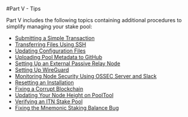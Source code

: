 #Part V - Tips

Part V includes the following topics containing additional procedures to simplify managing your stake pool:

- [Submitting a Simple Transaction](coins/overview-ada/guide-how-to-build-a-haskell-stakepool-node/part-v-tips/submitting-a-simple-transaction.md)
- [Transferring Files Using SSH](coins/overview-ada/guide-how-to-build-a-haskell-stakepool-node/part-v-tips/transferring-files-using-ssh.md)
- [Updating Configuration Files](coins/overview-ada/guide-how-to-build-a-haskell-stakepool-node/part-v-tips/updating-configuration-files.md)
- [Uploading Pool Metadata to GitHub](coins/overview-ada/guide-how-to-build-a-haskell-stakepool-node/part-v-tips/uploading-pool-metadata-to-github.md)
- [Setting Up an External Passive Relay Node](coins/overview-ada/guide-how-to-build-a-haskell-stakepool-node/part-v-tips/setting-up-an-external-passive-relay-node.md)
- [Setting Up WireGuard](coins/overview-ada/guide-how-to-build-a-haskell-stakepool-node/part-v-tips/setting-up-wireguard.md)
- [Monitoring Node Security Using OSSEC Server and Slack](coins/overview-ada/guide-how-to-build-a-haskell-stakepool-node/part-v-tips/monitoring-node-security-using-ossec-server-and-slack.md)	  
- [Resetting an Installation](coins/overview-ada/guide-how-to-build-a-haskell-stakepool-node/part-v-tips/resetting-an-installation.md)
- [Fixing a Corrupt Blockchain](coins/overview-ada/guide-how-to-build-a-haskell-stakepool-node/part-v-tips/fixing-a-corrupt-blockchain.md)
- [Updating Your Node Height on PoolTool](coins/overview-ada/guide-how-to-build-a-haskell-stakepool-node/part-v-tips/updating-your-node-height-on-pooltool.md)
- [Verifying an ITN Stake Pool](coins/overview-ada/guide-how-to-build-a-haskell-stakepool-node/part-v-tips/verifying-an-itn-stake-pool.md)
- [Fixing the Mnemonic Staking Balance Bug](coins/overview-ada/guide-how-to-build-a-haskell-stakepool-node/part-v-tips/fixing-the-mnemonic-staking-balance-bug.md)